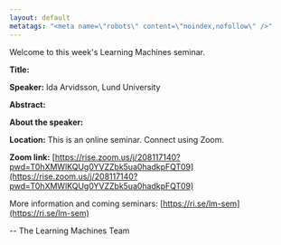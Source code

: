 ```yaml
---
layout: default
metatags: "<meta name=\"robots\" content=\"noindex,nofollow\" />"
---
```

  Welcome to this week's Learning Machines seminar.

**Title:** 

**Speaker:** Ida Arvidsson, Lund University

**Abstract:** 

**About the speaker:** 

**Location:** This is an online seminar. Connect using Zoom.

**Zoom link:** [https://rise.zoom.us/j/208117140?pwd=T0hXMWlKQUg0YVZZbk5ua0hadkpFQT09](https://rise.zoom.us/j/208117140?pwd=T0hXMWlKQUg0YVZZbk5ua0hadkpFQT09)


More information and coming seminars: [https://ri.se/lm-sem](https://ri.se/lm-sem)

-- The Learning Machines Team

